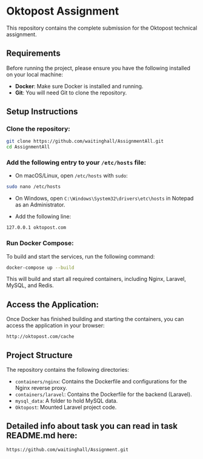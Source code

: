 
# Oktopost Assignment

This repository contains the complete submission for the Oktopost technical assignment.

## Requirements

Before running the project, please ensure you have the following installed on your local machine:

- **Docker**: Make sure Docker is installed and running.
- **Git**: You will need Git to clone the repository.

## Setup Instructions

### Clone the repository:

```bash
git clone https://github.com/waitinghall/AssignmentAll.git
cd AssignmentAll
```

### Add the following entry to your `/etc/hosts` file:

- On macOS/Linux, open `/etc/hosts` with `sudo`:

```bash
sudo nano /etc/hosts
```

- On Windows, open `C:\Windows\System32\drivers\etc\hosts` in Notepad as an Administrator.

- Add the following line:

```bash
127.0.0.1 oktopost.com
```

### Run Docker Compose:

To build and start the services, run the following command:

```bash
docker-compose up --build
```

This will build and start all required containers, including Nginx, Laravel, MySQL, and Redis.

## Access the Application:

Once Docker has finished building and starting the containers, you can access the application in your browser:

```arduino
http://oktopost.com/cache
```

## Project Structure

The repository contains the following directories:

- `containers/nginx`: Contains the Dockerfile and configurations for the Nginx reverse proxy.
- `containers/laravel`: Contains the Dockerfile for the backend (Laravel).
- `mysql_data`: A folder to hold MySQL data.
- `Oktopost`: Mounted Laravel project code.

## Detailed info about task you can read in task README.md here:
   ```
   https://github.com/waitinghall/Assignment.git
   ```
